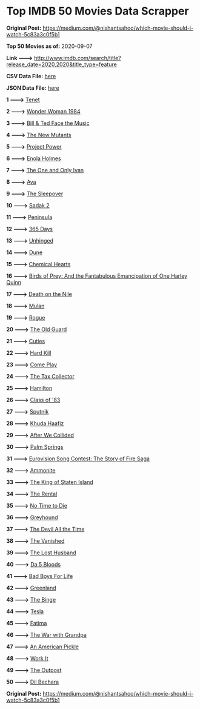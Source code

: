# Top IMDB 50 Movies Data Scrapper

**Original Post:** https://medium.com/@nishantsahoo/which-movie-should-i-watch-5c83a3c0f5b1

**Top 50 Movies as of:** 2020-09-07

**Link --->** http://www.imdb.com/search/title?release_date=2020,2020&title_type=feature

**CSV Data File:** [here](/Data/data.csv)

**JSON Data File:** [here](/Data/data.json)

**1 --->** [Tenet](https://www.imdb.com/title/tt6723592/?ref_=adv_li_tt)

**2 --->** [Wonder Woman 1984](https://www.imdb.com/title/tt7126948/?ref_=adv_li_tt)

**3 --->** [Bill & Ted Face the Music](https://www.imdb.com/title/tt1086064/?ref_=adv_li_tt)

**4 --->** [The New Mutants](https://www.imdb.com/title/tt4682266/?ref_=adv_li_tt)

**5 --->** [Project Power](https://www.imdb.com/title/tt7550000/?ref_=adv_li_tt)

**6 --->** [Enola Holmes](https://www.imdb.com/title/tt7846844/?ref_=adv_li_tt)

**7 --->** [The One and Only Ivan](https://www.imdb.com/title/tt3661394/?ref_=adv_li_tt)

**8 --->** [Ava](https://www.imdb.com/title/tt8784956/?ref_=adv_li_tt)

**9 --->** [The Sleepover](https://www.imdb.com/title/tt10888708/?ref_=adv_li_tt)

**10 --->** [Sadak 2](https://www.imdb.com/title/tt7886848/?ref_=adv_li_tt)

**11 --->** [Peninsula](https://www.imdb.com/title/tt8850222/?ref_=adv_li_tt)

**12 --->** [365 Days](https://www.imdb.com/title/tt10886166/?ref_=adv_li_tt)

**13 --->** [Unhinged](https://www.imdb.com/title/tt10059518/?ref_=adv_li_tt)

**14 --->** [Dune](https://www.imdb.com/title/tt1160419/?ref_=adv_li_tt)

**15 --->** [Chemical Hearts](https://www.imdb.com/title/tt5843876/?ref_=adv_li_tt)

**16 --->** [Birds of Prey: And the Fantabulous Emancipation of One Harley Quinn](https://www.imdb.com/title/tt7713068/?ref_=adv_li_tt)

**17 --->** [Death on the Nile](https://www.imdb.com/title/tt7657566/?ref_=adv_li_tt)

**18 --->** [Mulan](https://www.imdb.com/title/tt4566758/?ref_=adv_li_tt)

**19 --->** [Rogue](https://www.imdb.com/title/tt11576124/?ref_=adv_li_tt)

**20 --->** [The Old Guard](https://www.imdb.com/title/tt7556122/?ref_=adv_li_tt)

**21 --->** [Cuties](https://www.imdb.com/title/tt9196192/?ref_=adv_li_tt)

**22 --->** [Hard Kill](https://www.imdb.com/title/tt11656172/?ref_=adv_li_tt)

**23 --->** [Come Play](https://www.imdb.com/title/tt8004664/?ref_=adv_li_tt)

**24 --->** [The Tax Collector](https://www.imdb.com/title/tt8461224/?ref_=adv_li_tt)

**25 --->** [Hamilton](https://www.imdb.com/title/tt8503618/?ref_=adv_li_tt)

**26 --->** [Class of '83](https://www.imdb.com/title/tt10230422/?ref_=adv_li_tt)

**27 --->** [Sputnik](https://www.imdb.com/title/tt11905962/?ref_=adv_li_tt)

**28 --->** [Khuda Haafiz](https://www.imdb.com/title/tt7363104/?ref_=adv_li_tt)

**29 --->** [After We Collided](https://www.imdb.com/title/tt10362466/?ref_=adv_li_tt)

**30 --->** [Palm Springs](https://www.imdb.com/title/tt9484998/?ref_=adv_li_tt)

**31 --->** [Eurovision Song Contest: The Story of Fire Saga](https://www.imdb.com/title/tt8580274/?ref_=adv_li_tt)

**32 --->** [Ammonite](https://www.imdb.com/title/tt7983894/?ref_=adv_li_tt)

**33 --->** [The King of Staten Island](https://www.imdb.com/title/tt9686708/?ref_=adv_li_tt)

**34 --->** [The Rental](https://www.imdb.com/title/tt10003008/?ref_=adv_li_tt)

**35 --->** [No Time to Die](https://www.imdb.com/title/tt2382320/?ref_=adv_li_tt)

**36 --->** [Greyhound](https://www.imdb.com/title/tt6048922/?ref_=adv_li_tt)

**37 --->** [The Devil All the Time](https://www.imdb.com/title/tt7395114/?ref_=adv_li_tt)

**38 --->** [The Vanished](https://www.imdb.com/title/tt9794630/?ref_=adv_li_tt)

**39 --->** [The Lost Husband](https://www.imdb.com/title/tt4257940/?ref_=adv_li_tt)

**40 --->** [Da 5 Bloods](https://www.imdb.com/title/tt9777644/?ref_=adv_li_tt)

**41 --->** [Bad Boys For Life](https://www.imdb.com/title/tt1502397/?ref_=adv_li_tt)

**42 --->** [Greenland](https://www.imdb.com/title/tt7737786/?ref_=adv_li_tt)

**43 --->** [The Binge](https://www.imdb.com/title/tt10994688/?ref_=adv_li_tt)

**44 --->** [Tesla](https://www.imdb.com/title/tt5259822/?ref_=adv_li_tt)

**45 --->** [Fatima](https://www.imdb.com/title/tt2197936/?ref_=adv_li_tt)

**46 --->** [The War with Grandpa](https://www.imdb.com/title/tt4532038/?ref_=adv_li_tt)

**47 --->** [An American Pickle](https://www.imdb.com/title/tt9059704/?ref_=adv_li_tt)

**48 --->** [Work It](https://www.imdb.com/title/tt10276470/?ref_=adv_li_tt)

**49 --->** [The Outpost](https://www.imdb.com/title/tt3833480/?ref_=adv_li_tt)

**50 --->** [Dil Bechara](https://www.imdb.com/title/tt8110330/?ref_=adv_li_tt)

**Original Post:** https://medium.com/@nishantsahoo/which-movie-should-i-watch-5c83a3c0f5b1
